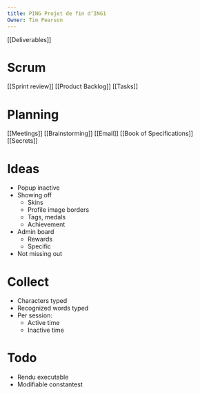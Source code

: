 ```yaml
---
title: PING Projet de fin d’ING1
Owner: Tim Pearson
---
```

  
[[Deliverables]]
# Scrum
[[Sprint review]]
[[Product Backlog]]
[[Tasks]]
# Planning
[[Meetings]]
[[Brainstorming]]
[[Email]]
[[Book of Specifications]]
[[Secrets]]
# Ideas
- Popup inactive
- Showing off
    - Skins
    - Profile image borders
    - Tags, medals
    - Achievement
- Admin board
    - Rewards
    - Specific
- Not missing out
# Collect
- Characters typed
- Recognized words typed
- Per session:
    - Active time
    - Inactive time
  
# Todo
- Rendu executable
- Modifiable constantest